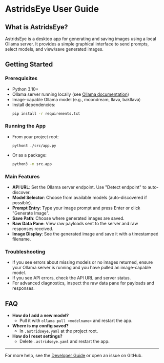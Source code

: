 # AstridsEye User Guide

## What is AstridsEye?
AstridsEye is a desktop app for generating and saving images using a local Ollama server. It provides a simple graphical interface to send prompts, select models, and view/save generated images.

## Getting Started

### Prerequisites
- Python 3.10+
- Ollama server running locally (see [Ollama documentation](https://ollama.com/))
- Image-capable Ollama model (e.g., moondream, llava, bakllava)
- Install dependencies:
  ```bash
  pip install -r requirements.txt
  ```

### Running the App
- From your project root:
  ```bash
  python3 ./src/app.py
  ```
- Or as a package:
  ```bash
  python3 -m src.app
  ```

### Main Features
- **API URL**: Set the Ollama server endpoint. Use "Detect endpoint" to auto-discover.
- **Model Selector**: Choose from available models (auto-discovered if possible).
- **Prompt Entry**: Type your image prompt and press Enter or click "Generate Image".
- **Save Path**: Choose where generated images are saved.
- **Raw Data Pane**: View raw payloads sent to the server and raw responses received.
- **Image Display**: See the generated image and save it with a timestamped filename.

### Troubleshooting
- If you see errors about missing models or no images returned, ensure your Ollama server is running and you have pulled an image-capable model.
- If you see API errors, check the API URL and server status.
- For advanced diagnostics, inspect the raw data pane for payloads and responses.

## FAQ
- **How do I add a new model?**
  - Pull it with `ollama pull <modelname>` and restart the app.
- **Where is my config saved?**
  - In `.astridseye.yaml` at the project root.
- **How do I reset settings?**
  - Delete `.astridseye.yaml` and restart the app.

---
For more help, see the [Developer Guide](DEVELOPER_GUIDE.md) or open an issue on GitHub.
